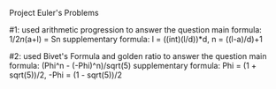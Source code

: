 Project Euler's Problems



#1: used arithmetic progression to answer the question
  main formula:
    1/2*n*(a+l) = Sn
  supplementary formula:
    l = ((int)(l/d))*d,
    n = ((l-a)/d)+1

#2: used Bivet's Formula and golden ratio to answer the question
  main formula:
    (Phi^n - (-Phi)^n)/sqrt(5)
  supplementary formula:
    Phi = (1 + sqrt(5))/2,
    -Phi = (1 - sqrt(5))/2
